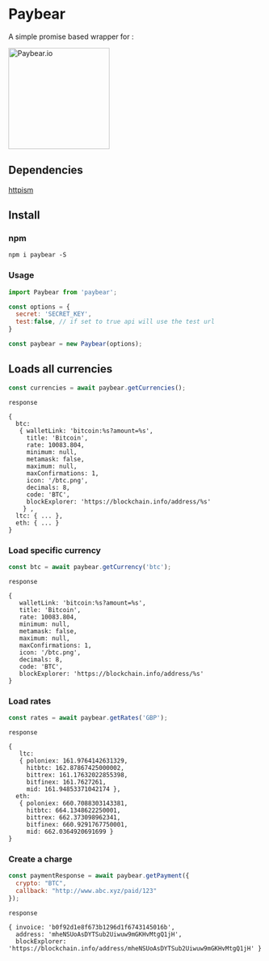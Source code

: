 # Paybear

A simple promise based wrapper for :

[<img src="http://forum.worldcoin.global/downloads/monthly_2018_01/paybear.png.a4796ad9031d16501dc9458e4b331480.png" alt="Paybear.io" width="200"/>](https://www.paybear.io/)

## Dependencies

[httpism](https://github.com/featurist/httpism)

## Install

### npm

    npm i paybear -S

### Usage

```JavaScript
import Paybear from 'paybear';

const options = {
  secret: 'SECRET_KEY',
  test:false, // if set to true api will use the test url
}

const paybear = new Paybear(options);
```

## Loads all currencies

```JavaScript
const currencies = await paybear.getCurrencies();
```

`response`

```
{
  btc:
   { walletLink: 'bitcoin:%s?amount=%s',
     title: 'Bitcoin',
     rate: 10083.804,
     minimum: null,
     metamask: false,
     maximum: null,
     maxConfirmations: 1,
     icon: '/btc.png',
     decimals: 8,
     code: 'BTC',
     blockExplorer: 'https://blockchain.info/address/%s'
    } ,
  ltc: { ... },
  eth: { ... }
}
```

### Load specific currency

```JavaScript
const btc = await paybear.getCurrency('btc');
```

`response`

```
{
   walletLink: 'bitcoin:%s?amount=%s',
   title: 'Bitcoin',
   rate: 10083.804,
   minimum: null,
   metamask: false,
   maximum: null,
   maxConfirmations: 1,
   icon: '/btc.png',
   decimals: 8,
   code: 'BTC',
   blockExplorer: 'https://blockchain.info/address/%s'
}
```

### Load rates

```JavaScript
const rates = await paybear.getRates('GBP');
```

`response`

```
{
   ltc:
   { poloniex: 161.9764142631329,
     hitbtc: 162.87867425000002,
     bittrex: 161.17632022855398,
     bitfinex: 161.7627261,
     mid: 161.94853371042174 },
  eth:
   { poloniex: 660.7088303143381,
     hitbtc: 664.1348622250001,
     bittrex: 662.373098962341,
     bitfinex: 660.9291767750001,
     mid: 662.0364920691699 }
}
```

### Create a charge

```JavaScript
const paymentResponse = await paybear.getPayment({
  crypto: "BTC",
  callback: "http://www.abc.xyz/paid/123"
});
```

`response`

```
{ invoice: 'b0f92d1e8f673b1296d1f6743145016b',
  address: 'mheNSUoAsDYTSub2Uiwuw9mGKHvMtgQ1jH',
  blockExplorer: 'https://blockchain.info/address/mheNSUoAsDYTSub2Uiwuw9mGKHvMtgQ1jH' }
```
